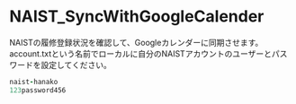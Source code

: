 # NAIST_SyncWithGoogleCalender

NAISTの履修登録状況を確認して、Googleカレンダーに同期させます。
account.txtという名前でローカルに自分のNAISTアカウントのユーザーとパスワードを設定してください。

```text:account.rb
naist-hanako
123password456
```




